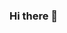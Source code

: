 ### Hi there 👋

<!--
**Goeng24/Goeng24** is a ✨ _special_ ✨ repository because its `README.md` (this file) appears on your GitHub profile.

Here are some ideas to get you started:

- 🔭 I’m currently working on Gatau
- 🌱 I’m currently learning HTML, CSS, Javascript, and more
- 👯 I’m looking to collaborate on Andriann.com
- 🤔 I’m looking for help with www.google.com
- 📫 How to reach me: WhatsApp +62 813-1788-5118
-->
